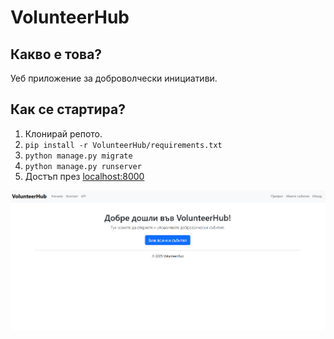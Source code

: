 # VolunteerHub

## Какво е това?
Уеб приложение за доброволчески инициативи.

## Как се стартира?
1. Клонирай репото.
2. `pip install -r VolunteerHub/requirements.txt`
3. `python manage.py migrate`
4. `python manage.py runserver`
5. Достъп през [localhost:8000](http://localhost:8000)

![screenshot](./Screenshot.png)

